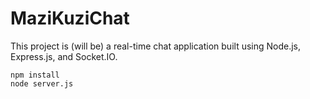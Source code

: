 # MaziKuziChat

This project is (will be) a real-time chat application built using Node.js, Express.js, and Socket.IO.

```
npm install
node server.js
